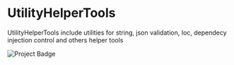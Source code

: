# UtilityHelperTools
UtilityHelperTools include utilities for string, json validation, Ioc, dependecy injection control and others helper tools

<img src="https://ci.appveyor.com/api/projects/status/github/UtilityHelperTools?svg=true&branch=master" alt="Project Badge" with="300">
